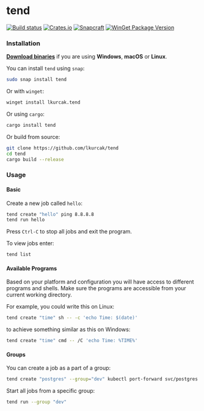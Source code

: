 # tend

[![Build status](https://github.com/lkurcak/tend/workflows/release/badge.svg)](https://github.com/lkurcak/tend/actions)
[![Crates.io](https://img.shields.io/crates/v/tend.svg)](https://crates.io/crates/tend)
[![Snapcraft](https://snapcraft.io/tend/badge.svg)](https://snapcraft.io/tend)
[![WinGet Package Version](https://img.shields.io/winget/v/lkurcak.tend)](https://github.com/microsoft/winget-pkgs/tree/master/manifests/l/lkurcak/tend)


### Installation

**[Download binaries](https://github.com/lkurcak/tend/releases)** if you are using **Windows**, **macOS** or **Linux**.

You can install `tend` using `snap`:

```sh
sudo snap install tend
```

Or with `winget`:

```sh
winget install lkurcak.tend
```

Or using `cargo`:

```sh
cargo install tend
```

Or build from source:

```sh
git clone https://github.com/lkurcak/tend
cd tend
cargo build --release
```

### Usage

#### Basic
Create a new job called `hello`:
```sh
tend create "hello" ping 8.8.8.8
tend run hello
```

Press `Ctrl-C` to stop all jobs and exit the program.

To view jobs enter:
```sh
tend list
```

#### Available Programs
Based on your platform and configuration you will have access to different programs and shells. Make sure the programs are accessible from your current working directory.

For example, you could write this on Linux:
```sh
tend create "time" sh -- -c 'echo Time: $(date)'
```
to achieve something similar as this on Windows:
```sh
tend create "time" cmd -- /C 'echo Time: %TIME%'
```

#### Groups

You can create a job as a part of a group:
```sh
tend create "postgres" --group="dev" kubectl port-forward svc/postgres 5432:5432
```

Start all jobs from a specific group:
```sh
tend run --group "dev"
```

